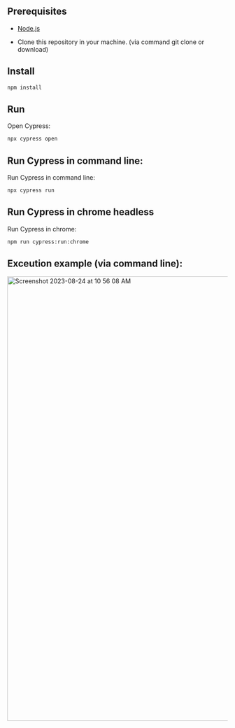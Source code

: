 

## Prerequisites

- [Node.js](https://nodejs.org/)

- Clone this repository in your machine. (via command git clone or download)


## Install

```sh
npm install
```

## Run

Open Cypress:

```sh
npx cypress open
```
## Run Cypress in command line:
Run Cypress in command line:

```sh
npx cypress run
```

## Run Cypress in chrome headless

Run Cypress in chrome:

```sh
npm run cypress:run:chrome
```

## Exceution example (via command line):
<img width="1017" alt="Screenshot 2023-08-24 at 10 56 08 AM" src="https://github.com/bhavinbbb1/Iodine/assets/16213216/ec850237-01d3-448b-b0c1-e23cca7a19be">

